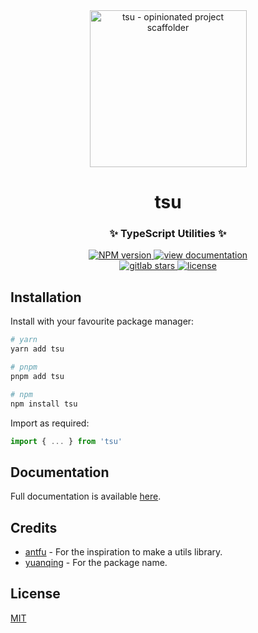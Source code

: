 <div align="center">
  <a href="https://gitlab.com/happytiptoe/tsu">
    <img src="https://gitlab.com/happytiptoe/tsu/-/raw/main/assets/logo.png" alt="tsu - opinionated project scaffolder" width="251">
  <br>
  </a>
  <h1>tsu</h1>
  <h3>✨ TypeScript Utilities ✨</h3>
</div>

<div align="center">
<a href="https://www.npmjs.com/package/tsu" target="__blank">
  <img src="https://img.shields.io/npm/v/tsu?color=3eaa47&label=" alt="NPM version">
</a>
<a href="https://tsu.pages.dev" target="__blank">
  <img src="https://img.shields.io/static/v1?label=&message=View%20documentation&color=3eaa47" alt="view documentation">
</a>
<br>
<a href="https://gitlab.com/happytiptoe/tsu" target="__blank">
  <img src="https://img.shields.io/gitlab/stars/happytiptoe/tsu?style=flat&color=131514" alt="gitlab stars">
</a>
<a href="https://npmjs.com/package/tsu">
  <img src="https://img.shields.io/npm/l/tsu?color=131514" alt="license">
</a>
</div>

## Installation

Install with your favourite package manager:

```sh
# yarn
yarn add tsu

# pnpm
pnpm add tsu

# npm
npm install tsu
```

Import as required:

```js
import { ... } from 'tsu'
```

## Documentation

Full documentation is available [here](https://tsu.pages.dev/).

## Credits

- [antfu](https://github.com/antfu) - For the inspiration to make a utils library.
- [yuanqing](https://github.com/yuanqing) - For the package name.

## License

[MIT](http://opensource.org/licenses/MIT)
